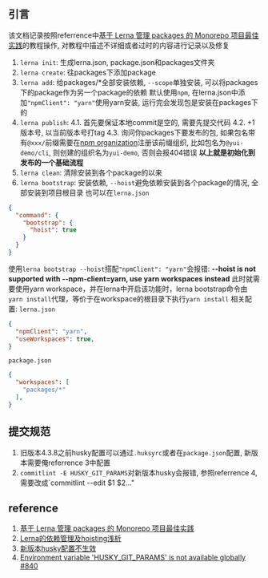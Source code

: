 ## 引言
该文档记录按照referrence中[基于 Lerna 管理 packages 的 Monorepo 项目最佳实践](https://juejin.cn/post/6844903911095025678#heading-2)的教程操作, 对教程中描述不详细或者过时的内容进行记录以及修复
1. `lerna init`: 生成lerna.json, package.json和packages文件夹
2. `lerna create`: 往packages下添加package
3. `lerna add`: 给packages/*全部安装依赖, `--scope`单独安装, 可以将packages下的package作为另一个package的依赖 默认使用`npm`, 在lerna.json中添加`"npmClient": "yarn"`使用yarn安装, 运行完会发现包是安装在packages下的
4. `lerna publish`: 
4.1. 首先要保证本地commit是空的, 需要先提交代码 
4.2. +1版本号, 以当前版本号打tag 
4.3. 询问你packages下要发布的包, 如果包名带有`@xxx/`前缀需要在[npm organization](https://www.npmjs.com/org/create)注册该前缀组织, 比如包名为`@yui-demo/cli`, 则创建的组织名为`yui-demo`, 否则会报404错误
**以上就是初始化到发布的一个基础流程**
5. `lerna clean`: 清除安装到各个package的以来
6. `lerna bootstrap`: 安装依赖, `--hoist`避免依赖安装到各个package的情况, 全部安装到项目根目录
也可以在`lerna.json`
```json
{
  "command": {
    "bootstrap": {
      "hoist": true
    }
  }
}
```
使用`lerna bootstrap --hoist`搭配`"npmClient": "yarn"`会报错: **--hoist is not supported with --npm-client=yarn, use yarn workspaces instead**
此时就需要使用yarn workspace，并在lerna中开启该功能时，lerna bootstrap命令由`yarn install`代理，等价于在workspace的根目录下执行`yarn install`
相关配置:
`lerna.json`
```json
{
  "npmClient": "yarn",
  "useWorkspaces": true,
}
```
`package.json`
```json
{
  "workspaces": [
    "packages/*"
  ],
}
```

## 提交规范
1. 旧版本4.3.8之前husky配置可以通过`.huksyrc`或者在`package.json`配置, 新版本需要俺referrence 3中配置
2. `commitlint -E HUSKY_GIT_PARAMS`对新版本husky会报错, 参照referrence 4, 需要改成`commitlint --edit $1 $2..."


## reference
1. [基于 Lerna 管理 packages 的 Monorepo 项目最佳实践](https://juejin.cn/post/6844903911095025678#heading-2)
2. [Lerna的依赖管理及hoisting浅析](https://yrq110.me/post/tool/how-lerna-manage-package-dependencies/)
3. [新版本husky配置不生效](https://www.cnblogs.com/ly0612/p/15545803.html)
4. [Environment variable 'HUSKY_GIT_PARAMS' is not available globally #840](https://github.com/typicode/husky/issues/840)